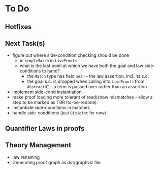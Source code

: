 # To Do

## Hotfixes

## Next Task(s)

* figure out where side-condition checking should be done
  * in `simpleMatch` in `LiveProofs` 
  * what is the last point at which we have both the goal and law side-conditions to hand?
     * the `Match` type has field `mAsn` - the law assertion, incl. its s.c. 
     * the goal s.c. is dropped when calling into `LiveProofs` from `AbstractUI` - a term is passed over rather than an assertion.
* implement side-cond instantiation.
* make proof loading more tolerant of read/show mismatches - allow a step to be marked as TBR (to-be-redone).
* instantiate side-conditions in matches
* handle side-conditions (just `Disjoint` for now)

## Quantifier Laws in proofs

## Theory Management

* law renaming
* Generating proof graph as dot/graphviz file.
